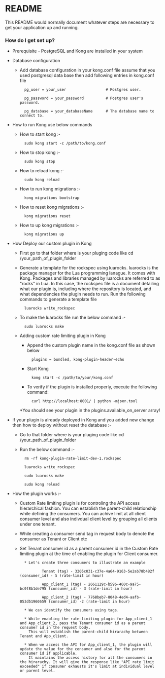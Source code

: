 
# README #

This README would normally document whatever steps are necessary to get your application up and running.

### How do I get set up? ###

* Prerequisite -  PostgreSQL and Kong are installed in your system

* Database configuration
	
	* Add database configuration in your kong.conf file assume that you used postgresql data base then add following entries in kong.conf file
		
			pg_user = your_user                  # Postgres user.
		
			pg_password = your_password          # Postgres user's password.
		
			pg_database = your_databaseName      # The database name to connect to.

* How to run Kong use below commands
	* How to start kong :-
	 		
			sudo kong start -c /path/to/kong.conf
	 
	* How to stop kong :-
	 	
			sudo kong stop
	 
	* How to reload kong :-
	 	
			sudo kong reload
	 
	* How to run kong migrations :-
	 	
			kong migrations bootstrap
	 
	* How to reset kong migrations :-
	 	
			kong migrations reset
	 
	* How to up kong migrations :-
	 	
			kong migrations up

* How Deploy our custom plugin in Kong
	
	* First go to that folder where is your pluging code like cd /your_path_of_plugin_folder
	
	* Generate a template for the rockspec using luarocks. luarocks is the package manager for the Lua programming lanague. 
	  It comes with Kong. Packages and libraries managed by luarocks are referred to as "rocks" in Lua. In this case, the rockspec 
	  file is a document detailing what our plugin is, including where the repository is located, and what dependencies the plugin needs to run. 
	  Run the following commands to generate a template file 
			
			luarocks write_rockspec
	
	* To make the luarocks file run the below command :-
			
			sudo luarocks make
	
	* Adding custom rate limiting plugin in Kong
		* Append the custom plugin name in the kong.conf file as shown below
			
				plugins = bundled, kong-plugin-header-echo
		
		* Start Kong
				
				kong start -c /path/to/your/kong.conf
			
		* To verify if the plugin is installed properly, execute the following command:
				
				curl http://localhost:8001/ | python -mjson.tool
		*You should see your plugin in the plugins.available_on_server array!
			
* If your plugin is already deployed in Kong and you added new change then how to deploy without reset the database :-
	
	* Go to that folder where is your pluging code like cd /your_path_of_plugin_folder
	
	* Run the below command :-
		
			rm -rf kong-plugin-rate-limit-dev-1.rockspec 
		
			luarocks write_rockspec
		
			sudo luarocks make
		
			sudo kong reload
	


* How the plugin works :-


	* Custom Rate limiting plugin is for controling the API access hierarchical fashion. You can establish the parent-child relationship while defining the consumers. You can achive limit at all client consumer level and also indivdual client level by grouping all clients under one tenant.
	
   
   	* While creating a consumer send tag in request body to denote the consumer as Tenant or Client etc 
	  
   
   	* Set Tenant consumer id as a parent consumer id in the 
	  Custom Rate limiting plugin at the time of enabling the plugin for Client consumer.

	
			* Let's create three consumers to illustrate an example 
		
					Tenant (tag) - 3205c031-c37e-4a64-9163-5e2ab78b482f (consumer_id) - 5 (rate-limit in hour) 
			
					App_client_1 (tag) - 2661129c-b596-460c-9a75-bc0f8b1de795 (consumer_id) - 3 (rate-limit in hour) 
			
					App_client_2 (tag) - 7768beb7-8048-4ed4-aafb-053d51960659 (consumer_id) -2 (rate-limit in hour) 

			* We can identify the consumers using tags.

			* While enabling the rate-limiting plugin for App_client_1 and App_client_2, pass the Tenant consumer id as a parent consumer id in the request body.
	  	  	  This will establish the parent-child hirarachy between Tenant and App_client.

			* When we access the API for App_client_1, the plugin will update the value for the consumer and also for the parent consumer id if applicable. 
	  	  	  It maintains the access history for all the consumers in the hirarachy. It will give the response like "API rate limit exceeded" if consumer exhausts it's limit at individual level or parent level.

